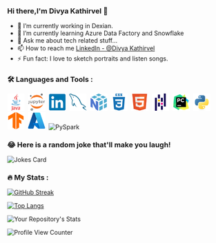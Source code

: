 ### Hi there,I'm Divya Kathirvel 👋

- 🔭 I’m currently working in Dexian.
- 🌱 I’m currently learning Azure Data Factory and Snowflake
- 💬 Ask me about tech related stuff...
- 📫 How to reach me [LinkedIn - @Divya Kathirvel](https://www.linkedin.com/in/divya-kathirvel-96b5511b1/)
- ⚡ Fun fact: I love to sketch portraits and listen songs.

### :hammer_and_wrench: Languages and Tools :
<div>
  <img src="https://github.com/devicons/devicon/blob/master/icons/java/java-original-wordmark.svg" title="Java" alt="Java" width="40" height="40"/>&nbsp;
  <img src="https://github.com/devicons/devicon/blob/master/icons/jupyter/jupyter-original-wordmark.svg" title="Jupyter" alt="jupyter" width="40" height="40"/>&nbsp;
  <img src="https://github.com/devicons/devicon/blob/master/icons/linkedin/linkedin-original.svg" title="LinkedIn" alt="LinkedIn" width="40" height="40"/>&nbsp;
  <img src="https://github.com/devicons/devicon/blob/master/icons/mysql/mysql-original.svg" title="MySQL" alt="MySQL" width="40" height="40"/>&nbsp;
  <img src="https://github.com/devicons/devicon/blob/master/icons/numpy/numpy-original.svg" title="Numpy" alt="Numpy" width="40" height="40"/>&nbsp;
  <img src="https://github.com/devicons/devicon/blob/master/icons/css3/css3-plain-wordmark.svg"  title="CSS3" alt="CSS" width="40" height="40"/>&nbsp;
  <img src="https://github.com/devicons/devicon/blob/master/icons/html5/html5-original.svg" title="HTML5" alt="HTML" width="40" height="40"/>&nbsp;
  <img src="https://github.com/devicons/devicon/blob/master/icons/pandas/pandas-original.svg" title="Pandas" alt="Pandas" width="40" height="40"/>&nbsp;
  <img src="https://github.com/devicons/devicon/blob/master/icons/pycharm/pycharm-original.svg" title="Pycharm" alt="Pycharm" width="40" height="40"/>&nbsp;
  <img src="https://github.com/devicons/devicon/blob/master/icons/python/python-original.svg" title="Python" alt="Python" width="40" height="40"/>&nbsp;
  <img src="https://github.com/devicons/devicon/blob/master/icons/tensorflow/tensorflow-original.svg" title="Tensorflow" alt="Tensorflow" width="40" height="40"/>&nbsp;
  <img src="https://github.com/devicons/devicon/blob/master/icons/azure/azure-original.svg" title="Azure" alt="Azure" width="40" height="40"/> 
  <img src="https://spark.apache.org/images/spark-logo-trademark.png" title="PySpark" alt="PySpark" width="40" height="40"/>  
 </div>
 
### 😂 Here is a random joke that'll make you laugh!
![Jokes Card](https://readme-jokes.vercel.app/api)
### :fire: My Stats :
[![GitHub Streak](http://github-readme-streak-stats.herokuapp.com?user=Divyakathirvel26&theme=dark&background=000000)](https://git.io/streak-stats)

[![Top Langs](https://github-readme-stats.vercel.app/api/top-langs/?username=Divyakathirvel26)](https://github.com/anuraghazra/github-readme-stats)

![Your Repository's Stats](https://github-readme-stats.vercel.app/api?username=Divyakathirvel26&show_icons=true)

![Profile View Counter](https://komarev.com/ghpvc/?username=Divyakathirvel26)
<div>
  <imd src="http://ForTheBadge.com/images/badges/built-with-love.svg">
</div>


